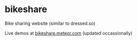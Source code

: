 # bikeshare
Bike sharing website (similar to dressed.so)

Live demos at [bikeshare.meteor.com](bikeshare.meteor.com) (updated occassionally)
